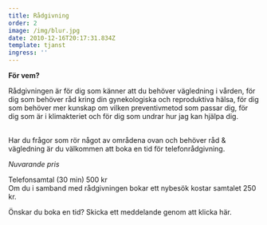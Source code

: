 ```yaml
---
title: Rådgivning
order: 2
image: /img/blur.jpg
date: 2010-12-16T20:17:31.834Z
template: tjanst
ingress: ''
---
```

**För vem?** <br/>

Rådgivningen är för dig som känner att du behöver vägledning i vården, för dig som behöver råd kring din gynekologiska och reproduktiva hälsa, för dig som behöver mer kunskap om vilken preventivmetod som passar dig, för dig som är i klimakteriet och för dig som undrar hur jag kan hjälpa dig. <br/><br/>

Har du frågor som rör något av områdena ovan och behöver råd & vägledning är du välkommen att boka en tid för telefonrådgivning.

*Nuvarande pris*

Telefonsamtal (30 min) 500 kr\
Om du i samband med rådgivningen bokar ett nybesök kostar samtalet 250 kr.

Önskar du boka en tid? Skicka ett meddelande genom att klicka här.